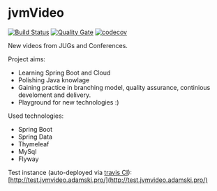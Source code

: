 # jvmVideo

[![Build Status](https://travis-ci.org/akrystian/jvmVideo.svg?branch=master)](https://travis-ci.org/akrystian/jvmVideo)
[![Quality Gate](https://sonarqube.com/api/badges/gate?key=pro.adamski:jvmVideo)](https://sonarqube.com/dashboard?videoId=pro.adamski%3AjvmVideo)
[![codecov](https://codecov.io/gh/akrystian/jvmVideo/branch/master/graph/badge.svg)](https://codecov.io/gh/akrystian/jvmVideo)

New videos from JUGs and Conferences. 

Project aims:
 - Learning Spring Boot and Cloud
 - Polishing Java knowlage
 - Gaining practice in branching model, quality assurance, continious develoment and delivery.
 - Playground for new technologies :)

Used technologies:
 - Spring Boot
 - Spring Data
 - Thymeleaf
 - MySql
 - Flyway

Test instance (auto-deployed via [travis CI](https://travis-ci.org/)): [http://test.jvmvideo.adamski.pro/](http://test.jvmvideo.adamski.pro/)
